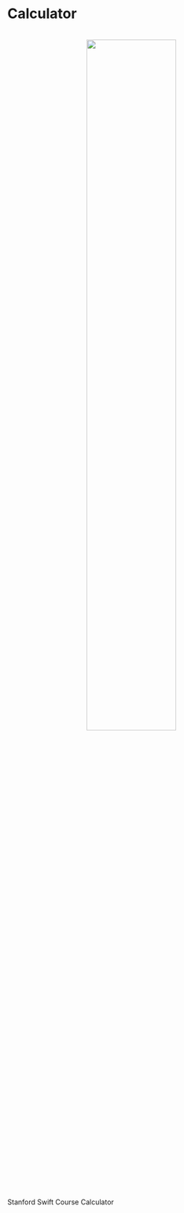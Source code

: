# Calculator 

<br/>
<div align="center">
<img src="http://imgur.com/hDFtoa2" width="60%" />
</div>

Stanford Swift Course Calculator
